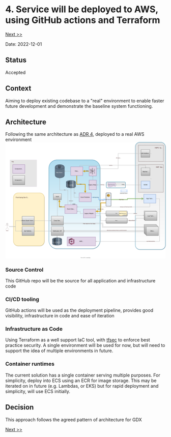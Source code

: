 # 4. Service will be deployed to AWS, using GitHub actions and Terraform

[Next >>](9999-end.md)


Date: 2022-12-01

## Status

Accepted

## Context

Aiming to deploy existing codebase to a "real" environment to enable faster future development and demonstrate the baseline system functioning.

## Architecture

Following the same architecture as [ADR 4](0003-gdx-death-notification-event.md), deployed to a real AWS environment
![This is the Death event architecture{arch}](death-event-notifier.svg)

### Source Control

This GitHub repo will be the source for all application and infrastructure code

### CI/CD tooling

GitHub actions will be used as the deployment pipeline, provides good visibility, infrastructure in code and ease of iteration

### Infrastructure as Code

Using Terraform as a well support IaC tool, with [tfsec](https://github.com/aquasecurity/tfsec) to enforce best practice security.
A single environment will be used for now, but will need to support the idea of multiple environments in future.

### Container runtimes

The current solution has a single container serving multiple purposes. For simplicity, deploy into ECS using an ECR for image storage. 
This may be iterated on in future (e.g. Lambdas, or EKS) but for rapid deployment and simplicity, will use ECS initially.

## Decision

This approach follows the agreed pattern of architecture for GDX


[Next >>](9999-end.md)
